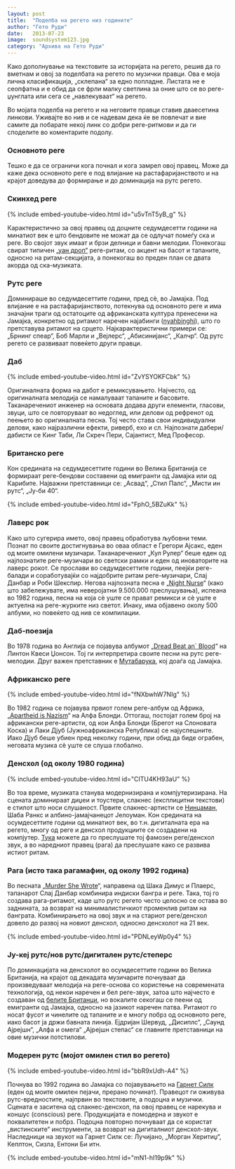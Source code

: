 ```yaml
---
layout: post
title:  "Поделба на регето низ годините"
author: "Гето Руди"
date:   2013-07-23
image:  soundsystem123.jpg
category: "Архива на Гето Руди"
---
```


Како дополнување на текстовите за историјата на регето, решив да го вметнам и овој за поделбата на регето по музички
правци. Ова е моја лична класификација, „склепана“ за едно попладне. Листата не е сеопфатна и е обид да се фрли малку
светлина за оние што се во реге-џунглата или сега се „навлекуваат“ на регето.

Во мојата поделба на регето и на неговите правци ставив дваесетина линкови. Уживајте во нив и се надевам дека ќе ве
повлечат и вие самите да побарате некој линк со добри реге-ритмови и да ги споделите во коментарите подолу.

### Основното реге

Тешко е да се ограничи кога почнал и кога замрел овој правец. Може да каже дека основното реге е под влијание на
растафаријанството и на крајот доведува до формирање и до доминација на рутс регето.

### Скинхед реге

{% include embed-youtube-video.html id="u5vTnT5yB_g" %}

Карактеристично за овој правец од доцните седумдесетти години на минатиот век е што бендовите не можат да се одлучат
помеѓу ска и реге. Во својот звук имаат и брзи делници и бавни мелодии. Понекогаш свират типичен
[„уан дроп“](https://www.youtube.com/watch?v=RWZsvemqXFE) реге-ритам, со акцент на басот и тапаните, односно на
ритам-секцијата, а понекогаш во преден план се двата акорда од ска-музиката.

### Рутс реге

Доминираше во седумдесеттите години, пред сè, во Јамајка. Под влијание е на растафаријанството, потекнува од основното
реге и има значајни траги од остатоците од африканската култура пренесени на Јамајка, конкретно од ритамот наречен
најaбинги ([nyahbinghi](http://www.youtube.com/watch?v=x_Tixpkv6io)), што го претставува ритамот на срцето.
Најкарактеристични примери се: „Брнинг спеар“, Боб Марли и „Вејлерс“, „Абисинијанс“, „Калчр“. Од рутс регето се
развиваат повеќето други правци.

### Даб

{% include embed-youtube-video.html id="ZvYSYOKFCbk" %}

Оригиналната форма на дабот е ремиксувањето. Најчесто, од оригиналната мелодија се намалуваат тапаните и басовите.
Таканаречениот инженер на основата додава други елементи, гласови, звуци, што се повторуваат во недоглед, или делови од
рефренот од пеењето во оригиналната песна. Тој често става свои индивидуални делови, како најразлични ефекти, риверб,
ехо и сл. Најпознати дабери/дабисти се Кинг Таби, Ли Скреч Пери, Сајантист, Мед Професор.

### Британско реге

Кон средината на седумдесеттите години во Велика Британија се формираат реге-бендови составени од емигранти од Јамајка
или од Карибите. Најважни претставници се: „Асвад“, „Стил Палс“, „Мисти ин рутс“, „Ју-би 40“.

{% include embed-youtube-video.html id="FphO_5BZuKk" %}

### Лаверс рок

Како што сугерира името, овој правец обработува љубовни теми. Познат по своите достигнувања во оваа област е Грегори
Ајсакс, еден од моите омилени музичари. Таканаречениот „Кул Рулер“ беше еден од најпознатите реге-музичари во светски
рамки и еден од иноваторите на лаверс рокот. Се прослави во седумдесеттите години, пеејќи реге-балади и соработувајќи
со најдобрите ритам реге-музичари, Слај Данбар и Роби Шекспир. Негова најпозната песна е
„[Night Nurse](http://www.youtube.com/watch?v=K6oYyG0KcvQ)“ (како што забележувате, има неверојатни 9.500.000
преслушувања), испеана во 1982 година, песна на која сè уште се прават ремикси и сè уште е актуелна на реге-журките низ
светот. Инаку, има објавено околу 500 албуми, но повеќето од нив се компилации.

### Даб-поезија

Во 1978 година во Англија се појавува албумот „[Dread Beat an` Blood](http://www.youtube.com/watch?v=uwDnb_u1-kg)“ на
Линтон Квеси Џонсон. Тој ги интерпретира своите песни на рутс реге-мелодии. Друг важен претставник е
[Мутабарука](http://www.youtube.com/watch?v=Pn-f8PgLVjU), кој доаѓа од Јамајка.

### Африканско реге

{% include embed-youtube-video.html id="fNXbwhW7NIg" %}

Во 1982 година се појавува првиот голем реге-албум од Африка,
„[Apartheid is Nazism](http://www.youtube.com/watch?v=LbwlThzlxX4)“ на Алфа Блонди. Оттогаш, постојат
голем број на африкански реге-артисти, од кои Алфа Блонди (Брегот на Слоновата Коска) и Лаки Дјуб (Јужноафриканска
Република) се најуспешните. Иако Дјуб беше убиен пред неколку години, при обид да биде ограбен, неговата музика сè уште
се слуша глобално.

### Денсхол (од околу 1980 година)

{% include embed-youtube-video.html id="CITU4KH93aU" %}

Во тоа време, музиката станува модернизирана и компјутеризирана. На сцената доминираат диџеи и тоустери, слакнес
(експлицитни текстови) е стилот што носи слушаност. Првите слакнес-артисти се
[Нинџаман](http://www.youtube.com/watch?v=TfTnCM1cSnY), Шаба Ранкс и албино-јамајчанецот Јелоуман. Кон средината на
осумдесеттите години од минатиот век, во т.н. дигиталната ера на регето, многу од реге и денсхол продукциите се
создадени на компјутер. [Тука](http://www.youtube.com/watch?v=qXnT3LFTc-s) можете да го преслушате тој фамозен
реге/денсхол звук, а во наредниот правец (рага) да преслушате како се развива истиот ритам.

### Рага (исто така рагамафин, од околу 1992 година)

Во песната „[Murder She Wrote](http://www.youtube.com/watch?v=-av7F1JBmj4)“,
направена од Шака Димус и Плаерс, тапанарот Слај Данбар комбинира индиски бангра и реге. Така, тој го создава
рага-ритамот, каде што рутс регето често целосно се остава во заднината, за возврат на минималистичкиот променлив ритам
на банграта. Комбинирањето на овој звук и на стариот реге/денсхол довело до развој на новиот денсхол, односно денсхолот
на 21 век.

{% include embed-youtube-video.html id="PDNLeyWp0y4" %}

### Ју-кеј рутс/нов рутс/дигитален рутс/степерс

По доминацијата на денсхолот во осумдесеттите години во Велика Британија, на крајот од декадата музичарите почнуваат
да произведуваат мелодија на реге-основа со користење на современата технологија, од некои наречен и бел реге-звук,
затоа што најчесто е создаван од [белите Британци](http://www.youtube.com/watch?v=T1Pc5YckBq8), но вокалите секогаш се
пеени од емигранти од Јамајка, односно на јазикот наречен патва. Ритамот го носат фусот и чинелите од тапаните и е
многу побрз од основното реге, иако басот ја држи бавната линија. Ејдријан Шервуд, „Дисиплс“, „Саунд Ајрејшн“,
„Алфа и омега“ „Ајрејшн степас“ се главните претставници на овие музички потстилови.

### Модерен рутс (мојот омилен стил во регето)

{% include embed-youtube-video.html id="bbR9xUdh-A4" %}

Почнува во 1992 година во Јамајка со појавувањето на
[Гарнет Силк](http://www.youtube.com/watch?v=uyiJ-RR6gh4) (еден од моите
омилен пејачи, прерано починат). Правецот ги оживува рутс-вредностите, најпрвин во текстовите, а подоцна и музички.
Сцената е заситена од слакнес-денсхол, па овој правец се нарекува и коншус (conscious) реге. Продукцијата е помодерна и
звукот е поквалитетен и побрз. Подоцна повторно почнуваат да се користат „вистинските“ инструменти, за возврат на
дигиталниот денсхол-звук. Наследници на звукот на Гарнет Силк се: Лучијано, „Морган Херитиџ“, Кеплтон, Сизла,
Ентони Би итн.

{% include embed-youtube-video.html id="mN1-hI19p9k" %}
